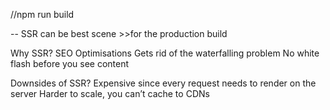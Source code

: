 //npm run build 

-- SSR can be best scene >>for the production build

Why SSR?
SEO Optimisations
Gets rid of the waterfalling problem
No white flash before you see content

Downsides of SSR?
Expensive since every request needs to render on the server
Harder to scale, you can’t cache to CDNs